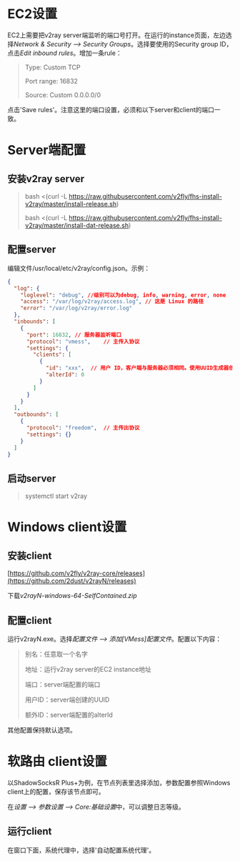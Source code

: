 # EC2设置
EC2上需要把v2ray server端监听的端口号打开。在运行的instance页面，左边选择*Network & Security --> Security Groups*。选择要使用的Security group ID，点击*Edit inbound rules*。增加一条rule：
>Type: Custom TCP
>
>Port range: 16832
>
>Source: Custom 0.0.0.0/0
>
点击'Save rules'。注意这里的端口设置，必须和以下server和client的端口一致。

# Server端配置
## 安装v2ray server
>bash <(curl -L https://raw.githubusercontent.com/v2fly/fhs-install-v2ray/master/install-release.sh)
>
>bash <(curl -L https://raw.githubusercontent.com/v2fly/fhs-install-v2ray/master/install-dat-release.sh)
>
## 配置server
编辑文件/usr/local/etc/v2ray/config.json。示例：
```json
{
  "log": {
    "loglevel": "debug", //级别可以为debug, info, warning, error, none
    "access": "/var/log/v2ray/access.log", // 这是 Linux 的路径
    "error": "/var/log/v2ray/error.log"
  },
  "inbounds": [
    {
      "port": 16832, // 服务器监听端口
      "protocol": "vmess",    // 主传入协议
      "settings": {
        "clients": [
          {
            "id": "xxx",  // 用户 ID，客户端与服务器必须相同。使用UUID生成器创建。
            "alterId": 0
          }
        ]
      }
    }
  ],
  "outbounds": [
    {
      "protocol": "freedom",  // 主传出协议
      "settings": {}
    }
  ]
}
```

## 启动server
>systemctl start v2ray
>
# Windows client设置
## 安装client
[https://github.com/v2fly/v2ray-core/releases](https://github.com/2dust/v2rayN/releases)

下载*v2rayN-windows-64-SelfContained.zip*

## 配置client
运行v2rayN.exe。选择*配置文件 --> 添加[VMess]配置文件*。配置以下内容：
>别名：任意取一个名字
>
>地址：运行v2ray server的EC2 instance地址
>
>端口：server端配置的端口
>
>用户ID：server端创建的UUID
>
>额外ID：server端配置的alterId
>
其他配置保持默认选项。

# 软路由 client设置
以ShadowSocksR Plus+为例，在节点列表里选择添加，参数配置参照Windows client上的配置，保存该节点即可。

在*设置 --> 参数设置 --> Core:基础设置*中，可以调整日志等级。

## 运行client
在窗口下面，系统代理中，选择'自动配置系统代理'。
